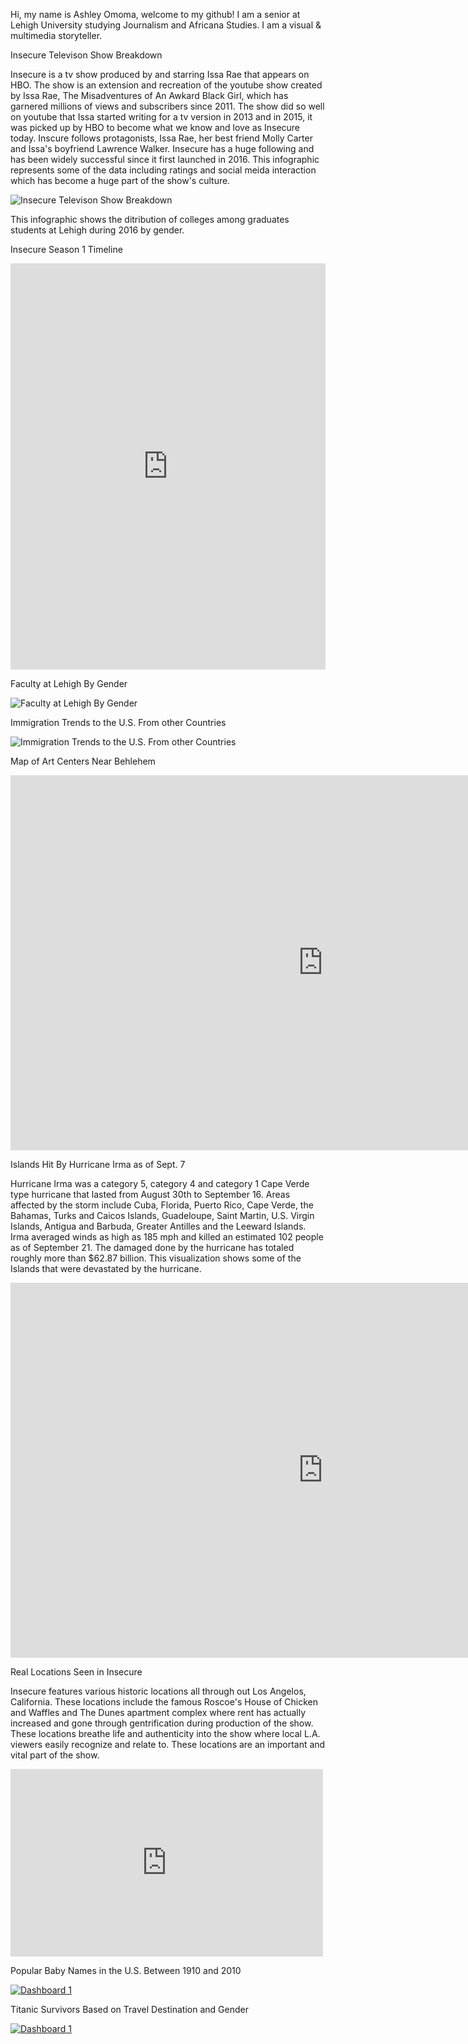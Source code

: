 Hi, my name is Ashley Omoma, welcome to my github! I am a senior at Lehigh University studying Journalism and Africana Studies. I am a visual & multimedia storyteller. 

Insecure Televison Show Breakdown

Insecure is a tv show produced by and starring Issa Rae that appears on HBO. The show is an extension and recreation of the youtube show created by Issa Rae, The Misadventures of An Awkard Black Girl, which has garnered millions of views and subscribers since 2011. The show did so well on youtube that Issa started writing for a tv version in 2013 and in 2015, it was picked up by HBO to become what we know and love as Insecure today. Inscure follows protagonists, Issa Rae, her best friend Molly Carter and Issa's boyfriend Lawrence Walker. Insecure has a huge following and has been widely successful since it first launched in 2016. This infographic represents some of the data including ratings and social meida interaction which has become a huge part of the show's culture.

![Insecure Televison Show Breakdown ](https://github.com/ashleyomoma/AshleyOmoma.github.io/blob/master/Season%201.png?raw=true)

This infographic shows the ditribution of colleges among graduates students at Lehigh during 2016 by gender.

Insecure Season 1 Timeline

<iframe src='https://cdn.knightlab.com/libs/timeline3/latest/embed/index.html?source=108xBuWdcUVi34QUO9X-KSgNNRvhJObcx6uTpEe7C0fE&font=Default&lang=en&initial_zoom=2&height=650' width='100%' height='650' webkitallowfullscreen mozallowfullscreen allowfullscreen frameborder='0'></iframe>



Faculty at Lehigh By Gender

![Faculty at Lehigh By Gender](https://github.com/ashleyomoma/AshleyOmoma.github.io/blob/master/Lehigh_Faculty_by_Gender_Male_Female_chartbuilder-2.png?raw=true)



Immigration Trends to the U.S. From other Countries

![Immigration Trends to the U.S. From other Countries](https://github.com/ashleyomoma/AshleyOmoma.github.io/blob/master/Immigration_Trends_to_the_U.S._from_other_Countries_India_Nigera_El_Salvador_chartbuilder.png?raw=true)



Map of Art Centers Near Behlehem

<iframe width="1000" height="600" scrolling="no" frameborder="no" src="https://fusiontables.google.com/embedviz?q=select+col0+from+12lVBIRLO0jgCXht2TExqAPp-ri0WnXgXyRNmLbFc&amp;viz=MAP&amp;h=false&amp;lat=40.635416419732316&amp;lng=-75.30338624953612&amp;t=1&amp;z=12&amp;l=col0&amp;y=2&amp;tmplt=3&amp;hml=ONE_COL_LAT_LNG"></iframe>



Islands Hit By Hurricane Irma as of Sept. 7

Hurricane Irma was a category 5, category 4 and category 1 Cape Verde type hurricane that lasted from August 30th to September 16. Areas affected by the storm include Cuba, Florida, Puerto Rico, Cape Verde, the Bahamas, Turks and Caicos Islands, Guadeloupe, Saint Martin, U.S. Virgin Islands, Antigua and Barbuda, Greater Antilles and the Leeward Islands. Irma averaged winds as high as 185 mph and killed an estimated 102 people as of September 21. The damaged done by the hurricane has totaled roughly more than $62.87 billion. This visualization shows some of the Islands that were devastated by the hurricane. 

<iframe width="1000" height="600" scrolling="no" frameborder="no" src="https://fusiontables.google.com/embedviz?q=select+col0+from+12cpDelvaxsgK2uMkJ7mjJd45ZnByMnFOlAZ8cuCj&amp;viz=MAP&amp;h=false&amp;lat=20.12400956519998&amp;lng=-62.65465014375002&amp;t=1&amp;z=6&amp;l=col0&amp;y=2&amp;tmplt=2&amp;hml=ONE_COL_LAT_LNG"></iframe>

Real Locations Seen in Insecure

Insecure features various historic locations all through out Los Angelos, California. These locations include the famous Roscoe's House of Chicken and Waffles and The Dunes apartment complex where rent has actually increased and gone through gentrification during production of the show. These locations breathe life and authenticity into the show where local L.A. viewers easily recognize and relate to. These locations are an important and vital part of the show.

<iframe width="500" height="300" scrolling="no" frameborder="no" src="https://fusiontables.google.com/embedviz?q=select+col0+from+1e2UKGkGP2xWltSG2GgVjqI9VnnjAbsxcJprzCumL&amp;viz=MAP&amp;h=false&amp;lat=34.04216556290114&amp;lng=-118.35362627041013&amp;t=1&amp;z=12&amp;l=col0&amp;y=2&amp;tmplt=2&amp;hml=ONE_COL_LAT_LNG"></iframe>

Popular Baby Names in the U.S. Between 1910 and 2010

<html><div class='tableauPlaceholder' id='viz1506355561782' style='position: relative'><noscript><a href='#'><img alt='Dashboard 1 ' src='https:&#47;&#47;public.tableau.com&#47;static&#47;images&#47;Bb&#47;BbayNameTrends&#47;Dashboard1&#47;1_rss.png' style='border: none' /></a></noscript><object class='tableauViz'  style='display:none;'><param name='host_url' value='https%3A%2F%2Fpublic.tableau.com%2F' /> <param name='embed_code_version' value='2' /> <param name='site_root' value='' /><param name='name' value='BbayNameTrends&#47;Dashboard1' /><param name='tabs' value='no' /><param name='toolbar' value='yes' /><param name='static_image' value='https:&#47;&#47;public.tableau.com&#47;static&#47;images&#47;Bb&#47;BbayNameTrends&#47;Dashboard1&#47;1.png' /> <param name='animate_transition' value='yes' /><param name='display_static_image' value='yes' /><param name='display_spinner' value='yes' /><param name='display_overlay' value='yes' /><param name='display_count' value='yes' /><param name='filter' value='publish=yes' /></object></div>                <script type='text/javascript'>                    var divElement = document.getElementById('viz1506355561782');                    var vizElement = divElement.getElementsByTagName('object')[0];                    vizElement.style.width='100%';vizElement.style.height=(divElement.offsetWidth*0.75)+'px';                    var scriptElement = document.createElement('script');                    scriptElement.src = 'https://public.tableau.com/javascripts/api/viz_v1.js';                    vizElement.parentNode.insertBefore(scriptElement, vizElement);                </script></html>

Titanic Survivors Based on Travel Destination and Gender

<html><div class='tableauPlaceholder' id='viz1506529155151' style='position: relative'><noscript><a href='#'><img alt='Dashboard 1 ' src='https:&#47;&#47;public.tableau.com&#47;static&#47;images&#47;Ti&#47;TitanicSurvivors_9&#47;Dashboard1&#47;1_rss.png' style='border: none' /></a></noscript><object class='tableauViz'  style='display:none;'><param name='host_url' value='https%3A%2F%2Fpublic.tableau.com%2F' /> <param name='embed_code_version' value='2' /> <param name='site_root' value='' /><param name='name' value='TitanicSurvivors_9&#47;Dashboard1' /><param name='tabs' value='no' /><param name='toolbar' value='yes' /><param name='static_image' value='https:&#47;&#47;public.tableau.com&#47;static&#47;images&#47;Ti&#47;TitanicSurvivors_9&#47;Dashboard1&#47;1.png' /> <param name='animate_transition' value='yes' /><param name='display_static_image' value='yes' /><param name='display_spinner' value='yes' /><param name='display_overlay' value='yes' /><param name='display_count' value='yes' /><param name='filter' value='publish=yes' /></object></div>                <script type='text/javascript'>                    var divElement = document.getElementById('viz1506529155151');                    var vizElement = divElement.getElementsByTagName('object')[0];                    vizElement.style.width='100%';vizElement.style.maxWidth='1450px';vizElement.style.height=(divElement.offsetWidth*0.75)+'px';vizElement.style.maxHeight='920px';                    var scriptElement = document.createElement('script');                    scriptElement.src = 'https://public.tableau.com/javascripts/api/viz_v1.js';                    vizElement.parentNode.insertBefore(scriptElement, vizElement);                </script></html>

